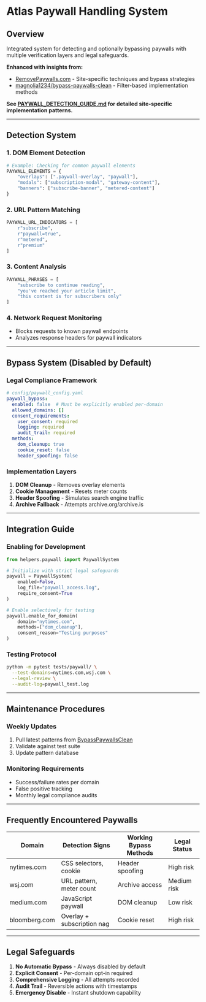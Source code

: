 # Atlas Paywall Handling System

## Overview
Integrated system for detecting and optionally bypassing paywalls with multiple verification layers and legal safeguards.

**Enhanced with insights from:**
- [RemovePaywalls.com](https://removepaywalls.com/blog/) - Site-specific techniques and bypass strategies
- [magnolia1234/bypass-paywalls-clean](https://gitflic.ru/project/magnolia1234/bypass-paywalls-clean-filters) - Filter-based implementation methods

**See [PAYWALL_DETECTION_GUIDE.md](PAYWALL_DETECTION_GUIDE.md) for detailed site-specific implementation patterns.**

---

## Detection System

### 1. DOM Element Detection
```python
# Example: Checking for common paywall elements
PAYWALL_ELEMENTS = {
    "overlays": [".paywall-overlay", "paywall"],
    "modals": ["subscription-modal", "gateway-content"],
    "banners": ["subscribe-banner", "metered-content"]
}
```

### 2. URL Pattern Matching
```python
PAYWALL_URL_INDICATORS = [
    r"subscribe",
    r"paywall=true",
    r"metered",
    r"premium"
]
```

### 3. Content Analysis
```python
PAYWALL_PHRASES = [
    "subscribe to continue reading",
    "you've reached your article limit",
    "this content is for subscribers only"
]
```

### 4. Network Request Monitoring
- Blocks requests to known paywall endpoints
- Analyzes response headers for paywall indicators

---

## Bypass System (Disabled by Default)

### Legal Compliance Framework
```yaml
# config/paywall_config.yaml
paywall_bypass:
  enabled: false  # Must be explicitly enabled per-domain
  allowed_domains: []
  consent_requirements:
    user_consent: required
    logging: required
    audit_trail: required
  methods:
    dom_cleanup: true
    cookie_reset: false
    header_spoofing: false
```

### Implementation Layers
1. **DOM Cleanup** - Removes overlay elements
2. **Cookie Management** - Resets meter counts
3. **Header Spoofing** - Simulates search engine traffic
4. **Archive Fallback** - Attempts archive.org/archive.is

---

## Integration Guide

### Enabling for Development
```python
from helpers.paywall import PaywallSystem

# Initialize with strict legal safeguards
paywall = PaywallSystem(
    enabled=False,
    log_file="paywall_access.log",
    require_consent=True
)

# Enable selectively for testing
paywall.enable_for_domain(
    domain="nytimes.com",
    methods=["dom_cleanup"],
    consent_reason="Testing purposes"
)
```

### Testing Protocol
```bash
python -m pytest tests/paywall/ \
  --test-domains=nytimes.com,wsj.com \
  --legal-review \
  --audit-log=paywall_test.log
```

---

## Maintenance Procedures

### Weekly Updates
1. Pull latest patterns from [BypassPaywallsClean](https://gitflic.ru/project/magnolia1234/bypass-paywalls-clean-filters)
2. Validate against test suite
3. Update pattern database

### Monitoring Requirements
- Success/failure rates per domain
- False positive tracking
- Monthly legal compliance audits

---

## Frequently Encountered Paywalls

| Domain         | Detection Signs                  | Working Bypass Methods       | Legal Status  |
|----------------|-----------------------------------|-------------------------------|---------------|
| nytimes.com    | CSS selectors, cookie            | Header spoofing              | High risk     |
| wsj.com        | URL pattern, meter count         | Archive access               | Medium risk   |
| medium.com     | JavaScript paywall               | DOM cleanup                  | Low risk      |
| bloomberg.com  | Overlay + subscription nag       | Cookie reset                 | High risk     |

---

## Legal Safeguards
1. **No Automatic Bypass** - Always disabled by default
2. **Explicit Consent** - Per-domain opt-in required
3. **Comprehensive Logging** - All attempts recorded
4. **Audit Trail** - Reversible actions with timestamps
5. **Emergency Disable** - Instant shutdown capability 